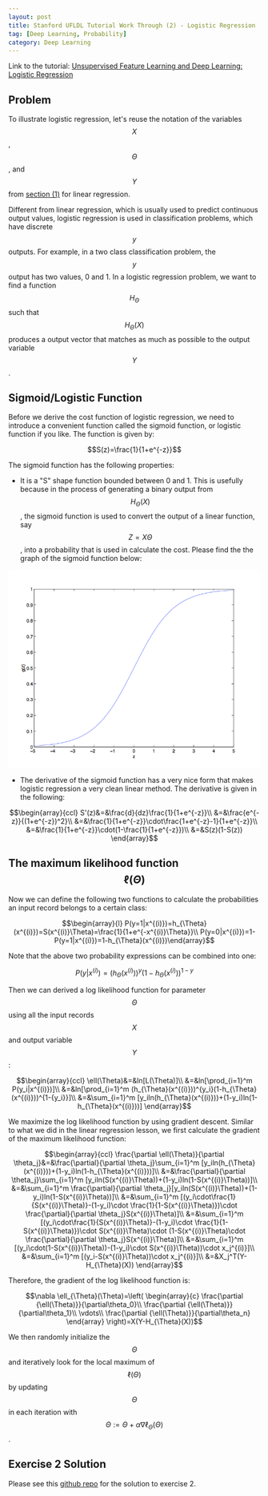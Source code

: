 ```yaml
---
layout: post
title: Stanford UFLDL Tutorial Work Through (2) - Logistic Regression
tag: [Deep Learning, Probability]
category: Deep Learning
---
```


Link to the tutorial: [Unsupervised Feature Learning and Deep Learning: Logistic Regression](http://ufldl.stanford.edu/tutorial/supervised/LogisticRegression/)

## Problem

To illustrate logistic regression, let's reuse the notation of the variables $$X$$, $$\Theta$$, and $$Y$$ from [section (1)](https://andylikescodes.github.io/deep%20learning/2017/06/17/Stanford-UFLDL-Tutorial-Work-Through-(1)/) for linear regression.

Different from linear regression, which is usually used to predict continuous output values, logistic regression is used in classification problems, which have discrete $$y$$ outputs. For example, in a two class classification problem, the $$y$$ output has two values, 0 and 1. In a logistic regression problem, we want to find a function $$H_{\Theta}$$ such that $$H_{\Theta}(X)$$ produces a output vector that matches as much as possible to the output variable $$Y$$.

## Sigmoid/Logistic Function

Before we derive the cost function of logistic regression, we need to introduce a convenient function called the sigmoid function, or logistic function if you like. The function is given by:

$$S(z)=\frac{1}{1+e^{-z}}$$

The sigmoid function has the following properties:

- It is a "S" shape function bounded between 0 and 1. This is usefully because in the process of generating a binary output from $$H_{\Theta}(X)$$, the sigmoid function is used to convert the output of a linear function, say $$Z = X\Theta$$, into a probability that is used in calculate the cost. Please find the the graph of the sigmoid function below:

![sigmoid](/public/img/blog_imgs/sigmoid.png)
- The derivative of the sigmoid function has a very nice form that makes logistic regression a very clean linear method. The derivative is given in the following:

$$\begin{array}{ccl}
S'(z)&=&\frac{d}{dz}\frac{1}{1+e^{-z}}\\
&=&\frac{e^{-z}}{(1+e^{-z})^2}\\
&=&\frac{1}{1+e^{-z}}\cdot\frac{1+e^{-z}-1}{1+e^{-z}}\\
&=&\frac{1}{1+e^{-z}}\cdot(1-\frac{1}{1+e^{-z}})\\
&=&S(z)(1-S(z))
\end{array}$$

## The maximum likelihood function $$\ell(\Theta)$$

Now we can define the following two functions to calculate the probabilities an input record belongs to a certain class:

$$\begin{array}{l}
P(y=1|x^{(i)})=h_{\Theta}(x^{(i)})=S(x^{(i)}\Theta)=\frac{1}{1+e^{-x^{(i)}\Theta}}\\
P(y=0|x^{(i)})=1-P(y=1|x^{(i)})=1-h_{\Theta}(x^{(i)})\end{array}$$

Note that the above two probability expressions can be combined into one:

$$P(y|x^{(i)})=(h_{\Theta}(x^{(i)}))^y(1-h_{\Theta}(x^{(i)}))^{1-y}$$

Then we can derived a log likelihood function for parameter $$\Theta$$ using all the input records $$X$$ and output variable $$Y$$:

$$\begin{array}{ccl}
\ell(\Theta)&=&ln[L(\Theta)]\\
&=&ln[\prod_{i=1}^m P(y_i|x^{(i)})]\\
&=&ln[\prod_{i=1}^m (h_{\Theta}(x^{(i)}))^{y_i}(1-h_{\Theta}(x^{(i)}))^{1-{y_i}}]\\
&=&\sum_{i=1}^m [y_iln(h_{\Theta}(x^{(i)}))+(1-y_i)ln(1-h_{\Theta}(x^{(i)}))]
\end{array}$$

We maximize the log likelihood function by using gradient descent. Similar to what we did in the linear regression lesson, we first calculate the gradient of the maximum likelihood function:

$$\begin{array}{ccl}
\frac{\partial \ell(\Theta)}{\partial \theta_j}&=&\frac{\partial}{\partial \theta_j}\sum_{i=1}^m [y_iln(h_{\Theta}(x^{(i)}))+(1-y_i)ln(1-h_{\Theta}(x^{(i)}))]\\
&=&\frac{\partial}{\partial \theta_j}\sum_{i=1}^m [y_iln(S(x^{(i)}\Theta))+(1-y_i)ln(1-S(x^{(i)}\Theta))]\\
&=&\sum_{i=1}^m \frac{\partial}{\partial \theta_j}[y_iln(S(x^{(i)}\Theta))+(1-y_i)ln(1-S(x^{(i)}\Theta))]\\
&=&\sum_{i=1}^m [(y_i\cdot\frac{1}{S(x^{(i)}\Theta)}-(1-y_i)\cdot \frac{1}{1-S(x^{(i)}\Theta)})\cdot \frac{\partial}{\partial \theta_j}S(x^{(i)}\Theta)]\\
&=&\sum_{i=1}^m [(y_i\cdot\frac{1}{S(x^{(i)}\Theta)}-(1-y_i)\cdot \frac{1}{1-S(x^{(i)}\Theta)})\cdot S(x^{(i)}\Theta)\cdot (1-S(x^{(i)}\Theta)\cdot \frac{\partial}{\partial \theta_j}S(x^{(i)}\Theta)]\\
&=&\sum_{i=1}^m [(y_i\cdot(1-S(x^{(i)}\Theta))-(1-y_i)\cdot S(x^{(i)}\Theta))\cdot x_j^{(i)}]\\
&=&\sum_{i=1}^m [(y_i-S(x^{(i)}\Theta))\cdot x_j^{(i)}]\\
&=&X_j^T(Y-H_{\Theta}(X))
\end{array}$$

Therefore, the gradient of the log likelihood function is:

$$\nabla \ell_{\Theta}(\Theta)=\left( \begin{array}{c}
\frac{\partial {\ell(\Theta)}}{\partial\theta_0}\\
\frac{\partial {\ell(\Theta)}}{\partial\theta_1}\\
\vdots\\
\frac{\partial {\ell(\Theta)}}{\partial\theta_n}
\end{array}
\right)=X(Y-H_{\Theta}(X))$$

We then randomly initialize the $$\Theta$$ and iteratively look for the local maximum of $$\ell(\Theta)$$ by updating $$\Theta$$ in each iteration with $$\Theta:=\Theta+\alpha\nabla \ell_{\Theta}(\Theta)$$.

## Exercise 2 Solution

Please see this [github repo](https://github.com/andylikescodes/Stanford_UFLDL_Tutorial_Solutions) for the solution to exercise 2.
